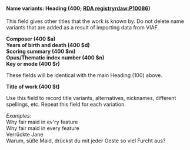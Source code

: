 #### Name variants: Heading (400; [RDA registry](http://www.rdaregistry.info/Elements/w/#P10086)[rdaw:P10086](http://www.rdaregistry.info/Elements/w/#P10086))

This field gives other titles that the work is known by. Do not delete name variants that are added as a result of importing data from VIAF.

 

**Composer (400 $a)  
Years of birth and death (400 $d)  
Scoring summary (400 $m)  
Opus/Thematic index number (400 $n)  
Key or mode (400 $r)**

These fields will be identical with the main Heading (100) above.

**Title of work (400 $t)**

Use this field to record title variants, alternatives, nicknames, different spellings, etc. Repeat this field for each variation.

_Examples:_  
Why fair maid in ev'ry feature  
Why fair maid in every feature  
Verrückte Jane  
Warum, süße Maid, drückst du mit jeder Geste so viel Furcht aus?